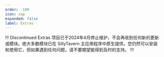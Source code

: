 ```yaml
---
order: -100
icon: zap
expanded: false
label: Extras
---
```


!!! Discontinued
Extras 项目已于2024年4月停止维护，不会再收到任何新的更新或模块。绝大多数模块已在 SillyTavern 主应用程序中原生提供。您仍然可以安装和使用它，但如果遇到任何问题，请不要期望能得到及时的支持。
!!!

